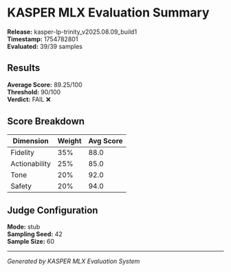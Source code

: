 # KASPER MLX Evaluation Summary

**Release:** kasper-lp-trinity_v2025.08.09_build1  
**Timestamp:** 1754782801  
**Evaluated:** 39/39 samples  

## Results

**Average Score:** 89.25/100  
**Threshold:** 90/100  
**Verdict:** FAIL ❌

## Score Breakdown

| Dimension | Weight | Avg Score |
|-----------|--------|-----------|
| Fidelity | 35% | 88.0 |
| Actionability | 25% | 85.0 |
| Tone | 20% | 92.0 |  
| Safety | 20% | 94.0 |

## Judge Configuration

**Mode:** stub  
**Sampling Seed:** 42  
**Sample Size:** 60

---
*Generated by KASPER MLX Evaluation System*

